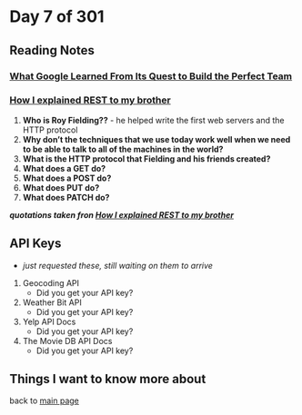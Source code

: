 # Day 7 of 301

## Reading Notes

### [What Google Learned From Its Quest to Build the Perfect Team](https://www.google.com/amp/mobile.nytimes.com/2016/02/28/magazine/what-google-learned-from-its-quest-to-build-the-perfect-team.amp.html)

### [How I explained REST to my brother](https://gist.github.com/brookr/5977550)

1. **Who is Roy Fielding??** - he helped write the first web servers and the HTTP protocol
2. **Why don’t the techniques that we use today work well when we need to be able to talk to all of the machines in the world?**
3. **What is the HTTP protocol that Fielding and his friends created?**
4. **What does a GET do?**
5. **What does a POST do?**
6. **What does PUT do?**
7. **What does PATCH do?**

**_quotations taken fron [How I explained REST to my brother](https://gist.github.com/brookr/5977550)_**

## API Keys

- _just requested these, still waiting on them to arrive_

1. Geocoding API
   - Did you get your API key?
2. Weather Bit API
   - Did you get your API key?
3. Yelp API Docs
   - Did you get your API key?
4. The Movie DB API Docs
   - Did you get your API key?

## Things I want to know more about

back to [main page](README.md)
